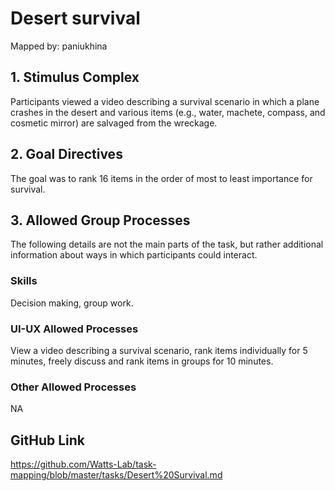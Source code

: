 # Desert survival

Mapped by: paniukhina 

## 1. Stimulus Complex 
Participants viewed a video describing a survival scenario in which a plane crashes in the desert and various items (e.g., water, machete, compass, and cosmetic mirror) are salvaged from the wreckage.

## 2. Goal Directives 
The goal was to rank 16 items in the order of most to least importance for survival.

## 3. Allowed Group Processes 
The following details are not the main parts of the task, but rather additional information about ways in which participants could interact.

### Skills 
Decision making, group work.

### UI-UX Allowed Processes
View a video describing a survival scenario, rank items individually for 5 minutes, freely discuss and rank items in groups for 10 minutes.

### Other Allowed Processes
NA

## GitHub Link 
https://github.com/Watts-Lab/task-mapping/blob/master/tasks/Desert%20Survival.md